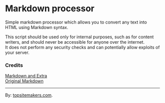 # Markdown processor

Simple markdown processor which allows you to convert any text into HTML using Markdown syntax.

This script should be used only for internal purposes, such as for content writers, and should never be accessible for anyone over the internet.  
It does not perform any security checks and can potentially allow exploits of your server.

### Credits

[Markdown and Extra](http://www.michelf.com/projects/php-markdown/)  
[Original Markdown](http://daringfireball.net/projects/markdown/)

<hr>

By: [topsitemakers.com](http://www.topsitemakers.com).
